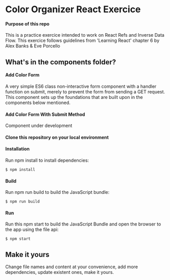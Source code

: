 Color Organizer React Exercice
==============================

#### Purpose of this repo

This is a practice exercice intended to work on React Refs and Inverse Data Flow. This exercice follows guidelines from 'Learning React' chapter 6 by Alex Banks & Eve Porcello

What's in the components folder?
--------------------------------

#### Add Color Form
A very simple ES6 class non-interactive form component with a handler function on submit, merely to prevent the form from sending a GET request.
This component sets up the foundations that are built upon in the components below mentioned.

#### Add Color Form With Submit Method
Component under development

#### Clone this repository on your local environment

#### Installation
Run npm install to install dependencies:
```
$ npm install
```

#### Build
Run npm run build to build the JavaScript bundle:
```
$ npm run build
```

#### Run
Run this npm start to build the JavaScript Bundle and open the browser to the app using the file api:
```
$ npm start
```

Make it yours
-------------

Change file names and content at your convenience, add more dependencies, update existent ones, make it yours.